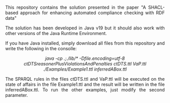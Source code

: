 <p style="text-align:justify">
This repository contains the solution presented in the paper "A SHACL-based approach for enhancing automated compliance checking with RDF data"
</p>

<p style="text-align:justify">
The solution has been developed in Java v19 but it should also work with other versions of the Java Runtime Environment.
</p>

<p style="text-align:justify">
If you have Java installed, simply download all files from this repository and write the following in the consolle:
</p>

<p style="text-align: center">
<i>java -cp .;./lib/* -Dfile.encoding=utf-8 ctDTSreasonerPlusViolationsAndPenalties</i>
<i>ctDTS.ttl VaP.ttl ./Examples/Example1.ttl inferredABox.ttl</i>
</p>

<p style="text-align:justify">
The SPARQL rules in the files ctDTS.ttl and VaP.ttl will be executed on the state of affairs in the file Example1.ttl and the result will be written in the file inferredABox.ttl. To run the other examples, just modify the second parameter.
</p>
